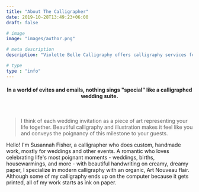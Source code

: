 ```yaml
---
title: "About The Calligrapher"
date: 2019-10-28T13:49:23+06:00
draft: false

# image
image: "images/author.png"

# meta description
description: "Violette Belle Calligraphy offers calligraphy services for personal stationery, weddings, and other life events."

# type
type : "info"
---
```

<center><h4>In a world of evites and emails, nothing sings "special" like a calligraphed wedding suite.</h4></center>
<br>

>I think of each wedding invitation as a piece of art representing your life together. Beautiful calligraphy and illustration makes it feel like you and conveys the poignancy of this milestone to your guests.

Hello! I'm Susannah Fisher, a calligrapher who does custom, handmade work, mostly for weddings and other events. A romantic who loves celebrating life's most poignant moments - weddings, births, housewarmings, and more - with beautiful handwriting on creamy, dreamy paper, I specialize in modern calligraphy with an organic, Art Nouveau flair. Although some of my calligraphy ends up on the computer because it gets printed, all of my work starts as ink on paper.

